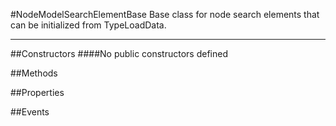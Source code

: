 #NodeModelSearchElementBase
  Base class for node search elements that can be initialized from TypeLoadData. 

---
##Constructors 
####No public constructors defined

##Methods  







##Properties  
















##Events  



